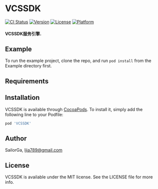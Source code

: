 # VCSSDK

[![CI Status](https://img.shields.io/travis/SailorGa/VCSSDK.svg?style=flat)](https://travis-ci.org/SailorGa/VCSSDK)
[![Version](https://img.shields.io/cocoapods/v/VCSSDK.svg?style=flat)](https://cocoapods.org/pods/VCSSDK)
[![License](https://img.shields.io/cocoapods/l/VCSSDK.svg?style=flat)](https://cocoapods.org/pods/VCSSDK)
[![Platform](https://img.shields.io/cocoapods/p/VCSSDK.svg?style=flat)](https://cocoapods.org/pods/VCSSDK)

#### VCSSDK服务引擎.

## Example

To run the example project, clone the repo, and run `pod install` from the Example directory first.

## Requirements

## Installation

VCSSDK is available through [CocoaPods](https://cocoapods.org). To install
it, simply add the following line to your Podfile:

```ruby
pod 'VCSSDK'
```

## Author

SailorGa, ljia789@gmail.com

## License

VCSSDK is available under the MIT license. See the LICENSE file for more info.
